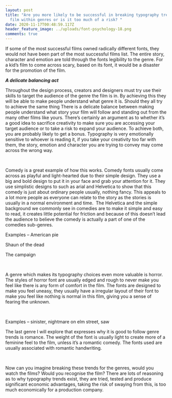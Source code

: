 ```yaml
---
layout: post
title: "Are you more likely to be successful in breaking typography trends as a
  film within genres or is it too much of a risk? "
date: 2020-11-17T00:48:59.117Z
header_feature_image: ../uploads/font-psychology-18.png
comments: true
---
```

If some of the most successful films owned radically different fonts, they would not have been part of the most successful films list. The entire story, character and emotion are told through the fonts legibility to the genre. For a kid’s film to come across scary, based on its font, it would be a disaster for the promotion of the film. 

***A delicate balancing act*** 

Throughout the design process, creators and designers must try use their skills to target the audience of the genre the film is in. By achieving this they will be able to make people understand what genre it is. Should they all try to achieve the same thing There is a delicate balance between making people understand what story your film will follow and standing out from the many other films like yours. There’s certainly an argument as to whether it’s a good idea to sacrifice creativity to make sure you are accessing your target audience or to take a risk to expand your audience. To achieve both, you are probably likely to get a bonus. Typography is very emotionally sensitive to whoever is reading it, if you take your creativity too far with them, the story, emotion and character you are trying to convey may come across the wrong way.  

 

Comedy is a great example of how this works. Comedy fonts usually come across as playful and light-hearted due to their simple design. They use a big and bold design to put it in your face and grab your attention for it. They use simplistic designs to such as arial and Helvetica to show that this comedy is just about ordinary people usually, nothing fancy. This appeals to a lot more people as everyone can relate to the story as the stories is usually in a normal environment and time.  The Helvetica and the simple background we commonly see in comedies are to make it simple and easy to read, it creates little potential for friction and because of this doesn’t lead the audience to believe the comedy is actually a part of one of the comedies sub-genres.

Examples – American pie 

Shaun of the dead 

The campaign

 

A genre which makes its typography choices even more valuable is horror. The styles of horror font are usually edged and rough to never make you feel like there is any form of comfort in the film. The fonts are designed to make you feel uneasy, they usually have a irregular layout of their font to make you feel like nothing is normal in this film, giving you a sense of fearing the unknown. 

 

Examples – sinister, nightmare on elm street, saw

The last genre I will explore that expresses why it is good to follow genre trends is romance. The weight of the font is usually light to create more of a feminine feel to the film, unless it’s a romantic comedy. The fonts used are usually associated with romantic handwriting. 

 

Now can you imagine breaking these trends for the genres, would you watch the films? Would you recognise the film? There are lots of reasoning as to why typography trends exist, they are tried, tested and produce significant economic advantages, taking the risk of swaying from this, is too much economically for a production company.
